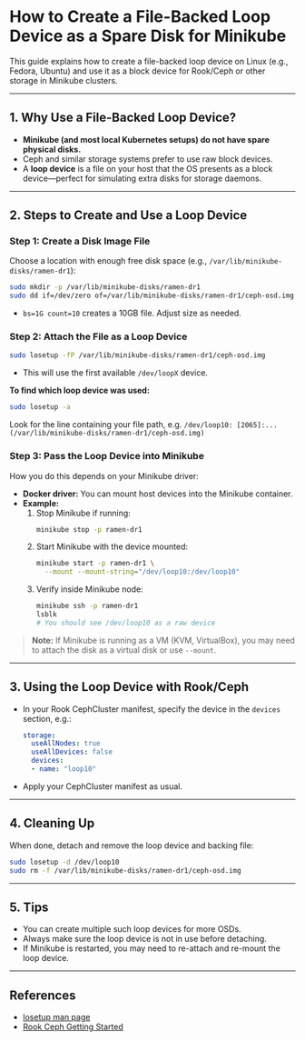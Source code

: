 # How to Create a File-Backed Loop Device as a Spare Disk for Minikube

This guide explains how to create a file-backed loop device on Linux (e.g., Fedora, Ubuntu) and use it as a block device for Rook/Ceph or other storage in Minikube clusters.

---

## 1. Why Use a File-Backed Loop Device?

- **Minikube (and most local Kubernetes setups) do not have spare physical disks.**
- Ceph and similar storage systems prefer to use raw block devices.
- A **loop device** is a file on your host that the OS presents as a block device—perfect for simulating extra disks for storage daemons.

---

## 2. Steps to Create and Use a Loop Device

### Step 1: Create a Disk Image File

Choose a location with enough free disk space (e.g., `/var/lib/minikube-disks/ramen-dr1`):

```bash
sudo mkdir -p /var/lib/minikube-disks/ramen-dr1
sudo dd if=/dev/zero of=/var/lib/minikube-disks/ramen-dr1/ceph-osd.img bs=1G count=10
```

- `bs=1G count=10` creates a 10GB file. Adjust size as needed.

### Step 2: Attach the File as a Loop Device

```bash
sudo losetup -fP /var/lib/minikube-disks/ramen-dr1/ceph-osd.img
```
- This will use the first available `/dev/loopX` device.

**To find which loop device was used:**
```bash
sudo losetup -a
```
Look for the line containing your file path, e.g. `/dev/loop10: [2065]:... (/var/lib/minikube-disks/ramen-dr1/ceph-osd.img)`

### Step 3: Pass the Loop Device into Minikube

How you do this depends on your Minikube driver:
- **Docker driver:** You can mount host devices into the Minikube container.
- **Example:**  
  1. Stop Minikube if running:
     ```bash
     minikube stop -p ramen-dr1
     ```
  2. Start Minikube with the device mounted:
     ```bash
     minikube start -p ramen-dr1 \
       --mount --mount-string="/dev/loop10:/dev/loop10"
     ```
  3. Verify inside Minikube node:
     ```bash
     minikube ssh -p ramen-dr1
     lsblk
     # You should see /dev/loop10 as a raw device
     ```

> **Note:** If Minikube is running as a VM (KVM, VirtualBox), you may need to attach the disk as a virtual disk or use `--mount`.

---

## 3. Using the Loop Device with Rook/Ceph

- In your Rook CephCluster manifest, specify the device in the `devices` section, e.g.:
    ```yaml
    storage:
      useAllNodes: true
      useAllDevices: false
      devices:
      - name: "loop10"
    ```
- Apply your CephCluster manifest as usual.

---

## 4. Cleaning Up

When done, detach and remove the loop device and backing file:

```bash
sudo losetup -d /dev/loop10
sudo rm -f /var/lib/minikube-disks/ramen-dr1/ceph-osd.img
```

---

## 5. Tips

- You can create multiple such loop devices for more OSDs.
- Always make sure the loop device is not in use before detaching.
- If Minikube is restarted, you may need to re-attach and re-mount the loop device.

---

## References

- [losetup man page](https://man7.org/linux/man-pages/man8/losetup.8.html)
- [Rook Ceph Getting Started](https://rook.io/docs/rook/latest/Getting-Started/)